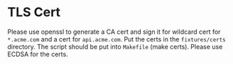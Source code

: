 # TLS Cert

Please use openssl to generate a CA cert and sign it for wildcard cert for `*.acme.com` and a cert for `api.acme.com`. Put the certs in the `fixtures/certs` directory. The script should be put into `Makefile` (make certs). Please use ECDSA for the certs.
